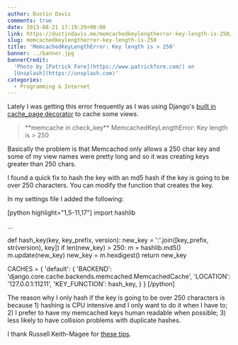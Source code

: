 ```yaml
---
author: Dustin Davis
comments: true
date: 2013-08-21 17:19:29+00:00
link: https://dustindavis.me/memcachedkeylengtherror-key-length-is-250/
slug: memcachedkeylengtherror-key-length-is-250
title: 'MemcachedKeyLengthError: Key length is > 250'
banner: ../banner.jpg
bannerCredit:
  'Photo by [Patrick Fore](https://www.patrickfore.com/) on
  [Unsplash](https://unsplash.com)'
categories:
  - Programming & Internet
---
```


Lately I was getting this error frequently as I was using Django's
[built in cache_page decorator](https://docs.djangoproject.com/en/dev/topics/cache/#the-per-view-cache)
to cache some views.

<blockquote>**memcache in check_key**
MemcachedKeyLengthError: Key length is > 250</blockquote>

Basically the problem is that Memcached only allows a 250 char key and some of
my view names were pretty long and so it was creating keys greater than 250
chars.

I found a quick fix to hash the key with an md5 hash if the key is going to be
over 250 characters. You can modify the function that creates the key.

In my settings file I added the following:

[python highlight="1,5-11,17"] import hashlib

...

def hash_key(key, key_prefix, version): new_key = ':'.join([key_prefix,
str(version), key]) if len(new_key) > 250: m = hashlib.md5() m.update(new_key)
new_key = m.hexdigest() return new_key

CACHES = { 'default': { 'BACKEND':
'django.core.cache.backends.memcached.MemcachedCache', 'LOCATION':
'127.0.0.1:11211', 'KEY_FUNCTION': hash_key, } } [/python]

The reason why I only hash if the key is going to be over 250 characters is
because 1) hashing is CPU intensive and I only want to do it when I have to; 2)
I prefer to have my memcached keys human readable when possible; 3) less likely
to have collision problems with duplicate hashes.

I thank Russell Keith-Magee for
[these tips](http://python.6.x6.nabble.com/memcached-Errors-and-Solution-please-provide-comments-tp214992p215004.html).
